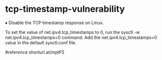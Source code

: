 # tcp-timestamp-vulnerability

♦ Disable the TCP timestamp response on Linux.


To set the value of net.ipv4.tcp_timestamps to 0, run the sysctl -w net.ipv4.tcp_timestamps=0 command.
Add the net.ipv4.tcp_timestamps=0 value in the default sysctl.conf file.

#reference
shorturl.at/mptF5
